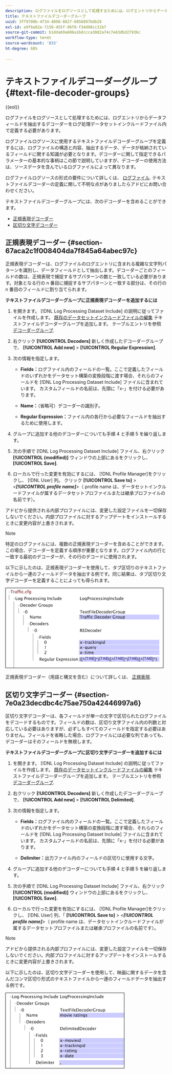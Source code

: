 ```yaml
---
description: ログファイルをログソースとして処理するためには、ログエントリからデータフィールドを抽出するデコーダーをログ処理データセットインクルードファイル内で定義する必要があります。
title: テキストファイルデコーダーグループ
uuid: 3ff9700b-4f34-4098-8827-6856897bdb28
exl-id: e9f6e02e-7150-455f-96f0-f34d98cc31b7
source-git-commit: b1dda69a606a16dccca30d2a74c7e63dbd27936c
workflow-type: tm+mt
source-wordcount: '833'
ht-degree: 68%

---
```


# テキストファイルデコーダーグループ{#text-file-decoder-groups}

{{eol}}

ログファイルをログソースとして処理するためには、ログエントリからデータフィールドを抽出するデコーダーをログ処理データセットインクルードファイル内で定義する必要があります。

ログファイルログソースに使用するテキストファイルデコーダーグループを定義するには、ログファイルの構造と内容、抽出するデータ、データが格納されているフィールドに関する知識が必要となります。デコーダーに関して指定できるパラメーターの基本的な事柄はこの節で説明していますが、デコーダーの使用方法は、ソースデータを含んでいるログファイルによって異なります。

ログファイルログソースの形式の要件について詳しくは、 [ログファイル](../../../../../home/c-dataset-const-proc/c-log-proc-config-file/c-log-sources.md#concept-3d4fb817c057447d90f166b1183b461e). テキストファイルデコーダーの定義に関して不明な点がありましたらアドビにお問い合わせください。

テキストファイルデコーダーグループには、次のデコーダーを含めることができます。

* [正規表現デコーダー](../../../../../home/c-dataset-const-proc/c-dataset-inc-files/c-types-dataset-inc-files/c-log-proc-dataset-inc-files/c-text-file-dec-groups.md#section-67aca2c1f008404da7f845a64abec97c)
* [区切り文字デコーダー](../../../../../home/c-dataset-const-proc/c-dataset-inc-files/c-types-dataset-inc-files/c-log-proc-dataset-inc-files/c-text-file-dec-groups.md#section-7e0a23decdbc4c75ae750a42446997a6)

## 正規表現デコーダー {#section-67aca2c1f008404da7f845a64abec97c}

正規表現デコーダーは、ログファイルのログエントリに含まれる複雑な文字列パターンを識別し、データフィールドとして抽出します。デコーダーごとのフィールドの数は、正規表現で捕捉するサブパターンの数と一致している必要があります。対象となる行の n 番目に捕捉するサブパターンと一致する部分は、その行の n 番目のフィールドに割り当てられます。

**テキストファイルデコーダーグループに正規表現デコーダーを追加するには**

1. を開きます。 [!DNL Log Processing Dataset Include] の説明に従ってファイルを作成します。 [既存のデータセットインクルードファイルの編集](../../../../../home/c-dataset-const-proc/c-dataset-inc-files/c-work-dataset-inc-files/t-edit-ex-dataset-inc-files.md#task-456c04e38ebc425fb35677a6bb6aa077) テキストファイルデコーダーグループを追加します。 テーブルエントリを参照 [デコーダーグループ](../../../../../home/c-dataset-const-proc/c-dataset-inc-files/c-types-dataset-inc-files/c-log-proc-dataset-inc-files/c-log-proc-dataset-inc-files.md#concept-999475a22519432e98844622ca95b6ab).

1. 右クリック **[!UICONTROL Decoders]** 新しく作成したデコーダーグループで、 **[!UICONTROL Add new]** > **[!UICONTROL Regular Expression]**.

1. 次の情報を指定します。

   * **Fields：**&#x200B;ログファイル内のフィールドの一覧。ここで定義したフィールドのいずれかをデータセット構築の変換段階に渡す場合、それらのフィールドを [!DNL Log Processing Dataset Include] ファイルに含まれています。 カスタムフィールドの名前は、先頭に「x-」を付ける必要があります。

   * **Name：**（省略可）デコーダーの識別子。
   * **Regular Expression：**&#x200B;ファイル内の各行から必要なフィールドを抽出するために使用します。

1. グループに追加する他のデコーダーについても手順 4 と手順 5 を繰り返します。
1. 次の手順で [!DNL Log Processing Dataset Include] ファイル、右クリック **[!UICONTROL (modified)]** ウィンドウの上部にあるをクリックし、 **[!UICONTROL Save]**.

1. ローカルで行った変更を有効にするには、 [!DNL Profile Manager]をクリックし、 [!DNL User] 列。 クリック **[!UICONTROL Save to]** > *&lt;**[!UICONTROL profile name]**>*（ profile name は、データセットインクルードファイルが属するデータセットプロファイルまたは継承プロファイルの名前です）。

アドビから提供される内部プロファイルには、変更した設定ファイルを一切保存しないでください。内部プロファイルに対するアップデートをインストールするときに変更内容が上書きされます。

>[!NOTE]
>
>特定のログファイルには、複数の正規表現デコーダーを含めることができます。 この場合、デコーダーを定義する順序が重要となります。ログファイル内の行と一致する最初のデコーダーが、その行のデコードに使用されます。

以下に示したのは、正規表現デコーダーを使用して、タブ区切りのテキストファイルから一連のフィールドデータを抽出する例です。同じ結果は、タブ区切り文字デコーダーを定義することによっても得られます。

![](assets/cfg_LogProcessingInclude_RegExpDecoder.png)

正規表現デコーダー（用語と構文を含む）について詳しくは、 [正規表現](../../../../../home/c-dataset-const-proc/c-reg-exp.md#concept-070077baa419475094ef0469e92c5b9c).

## 区切り文字デコーダー {#section-7e0a23decdbc4c75ae750a42446997a6}

区切り文字デコーダーは、各フィールドが単一の文字で区切られたログファイルをデコードするものです。フィールドの数は、区切り文字ファイル内の列数と対応している必要はありますが、必ずしもすべてのフィールドを指定する必要はありません。フィールドを省略した場合、ログファイルには必要な列であっても、デコーダーはそのフィールドを無視します。

**テキストファイルデコーダーグループに区切り文字デコーダーを追加するには**

1. を開きます。 [!DNL Log Processing Dataset Include] の説明に従ってファイルを作成します。 [既存のデータセットインクルードファイルの編集](../../../../../home/c-dataset-const-proc/c-dataset-inc-files/c-work-dataset-inc-files/t-edit-ex-dataset-inc-files.md#task-456c04e38ebc425fb35677a6bb6aa077) テキストファイルデコーダーグループを追加します。 テーブルエントリを参照 [デコーダーグループ](../../../../../home/c-dataset-const-proc/c-dataset-inc-files/c-types-dataset-inc-files/c-log-proc-dataset-inc-files/c-log-proc-dataset-inc-files.md#concept-999475a22519432e98844622ca95b6ab).

1. 右クリック **[!UICONTROL Decoders]** 新しく作成したデコーダーグループで、 **[!UICONTROL Add new]** > **[!UICONTROL Delimited]**.

1. 次の情報を指定します。

   * **Fields：**&#x200B;ログファイル内のフィールドの一覧。ここで定義したフィールドのいずれかをデータセット構築の変換段階に渡す場合、それらのフィールドを [!DNL Log Processing Dataset Include] ファイルに含まれています。 カスタムフィールドの名前は、先頭に「x-」を付ける必要があります。

   * **Delimiter：**&#x200B;出力ファイル内のフィールドの区切りに使用する文字。

1. グループに追加する他のデコーダーについても手順 4 と手順 5 を繰り返します。
1. 次の手順で [!DNL Log Processing Dataset Include] ファイル、右クリック **[!UICONTROL (modified)]** ウィンドウの上部にあるをクリックし、 **[!UICONTROL Save]**.

1. ローカルで行った変更を有効にするには、 [!DNL Profile Manager]をクリックし、 [!DNL User] 列、「 **[!UICONTROL Save to]** > *&lt;**[!UICONTROL profile name]**>*（ profile name は、データセットインクルードファイルが属するデータセットプロファイルまたは継承プロファイルの名前です）。

>[!NOTE]
>
>アドビから提供される内部プロファイルには、変更した設定ファイルを一切保存しないでください。内部プロファイルに対するアップデートをインストールするときに変更内容が上書きされます。

以下に示したのは、区切り文字デコーダーを使用して、映画に関するデータを含んだコンマ区切り形式のテキストファイルから一連のフィールドデータを抽出する例です。

![](assets/cfg_LogProcessingInclude_DelimitedDecoder.png)

